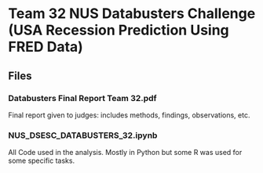 # Team 32 NUS Databusters Challenge (USA Recession Prediction Using FRED Data)
## Files
### Databusters Final Report Team 32.pdf
Final report given to judges: includes methods, findings, observations, etc.
### NUS_DSESC_DATABUSTERS_32.ipynb
All Code used in the analysis. Mostly in Python but some R was used for some specific tasks.
###

